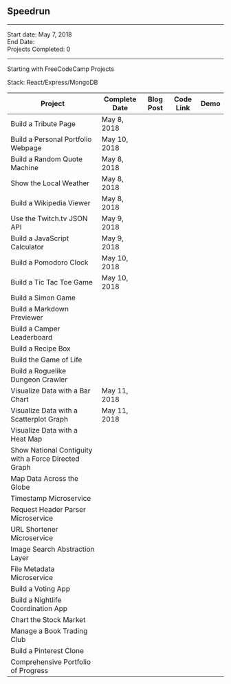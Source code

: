 ## Speedrun

---

Start date: May 7, 2018  
End Date:  
Projects Completed: 0

---

Starting with FreeCodeCamp Projects

Stack: React/Express/MongoDB

| Project                                              | Complete Date | Blog Post | Code Link | Demo |
| ---------------------------------------------------- | ------------- | --------- | --------- | ---- |
| Build a Tribute Page                                 | May 8, 2018   |           |           |      |
| Build a Personal Portfolio Webpage                   | May 10, 2018  |           |           |      |
| Build a Random Quote Machine                         | May 8, 2018   |           |           |      |
| Show the Local Weather                               | May 8, 2018   |           |           |      |
| Build a Wikipedia Viewer                             | May 8, 2018   |           |           |      |
| Use the Twitch.tv JSON API                           | May 9, 2018   |           |           |      |
| Build a JavaScript Calculator                        | May 9, 2018   |           |           |      |
| Build a Pomodoro Clock                               | May 10, 2018  |           |           |      |
| Build a Tic Tac Toe Game                             | May 10, 2018  |           |           |      |
| Build a Simon Game                                   |               |           |           |      |
| Build a Markdown Previewer                           |               |           |           |      |
| Build a Camper Leaderboard                           |               |           |           |      |
| Build a Recipe Box                                   |               |           |           |      |
| Build the Game of Life                               |               |           |           |      |
| Build a Roguelike Dungeon Crawler                    |               |           |           |      |
| Visualize Data with a Bar Chart                      | May 11, 2018  |           |           |      |
| Visualize Data with a Scatterplot Graph              |  May 11, 2018              |           |           |      |
| Visualize Data with a Heat Map                       |               |           |           |      |
| Show National Contiguity with a Force Directed Graph |               |           |           |      |
| Map Data Across the Globe                            |               |           |           |      |
| Timestamp Microservice                               |               |           |           |      |
| Request Header Parser Microservice                   |               |           |           |      |
| URL Shortener Microservice                           |               |           |           |      |
| Image Search Abstraction Layer                       |               |           |           |      |
| File Metadata Microservice                           |               |           |           |      |
| Build a Voting App                                   |               |           |           |      |
| Build a Nightlife Coordination App                   |               |           |           |      |
| Chart the Stock Market                               |               |           |           |      |
| Manage a Book Trading Club                           |               |           |           |      |
| Build a Pinterest Clone                              |               |           |           |      |
| Comprehensive Portfolio of Progress                  |               |           |           |      |
